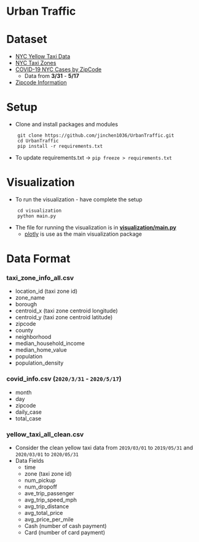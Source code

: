 # Urban Traffic 

# Dataset 
- [NYC Yellow Taxi Data](https://www1.nyc.gov/site/tlc/about/tlc-trip-record-data.page)
- [NYC Taxi Zones](https://data.cityofnewyork.us/Transportation/NYC-Taxi-Zones/d3c5-ddgc)
- [COVID-19 NYC Cases by ZipCode](https://github.com/thecityny/covid-19-nyc-data/blob/master/zcta.csv)
    - Data from **3/31** - **5/17**
- [Zipcode Information](https://pypi.org/project/uszipcode/)

# Setup 
- Clone and install packages and modules
```
    git clone https://github.com/jinchen1036/UrbanTraffic.git
    cd UrbanTraffic
    pip install -r requirements.txt
```
- To update requirements.txt ->  `pip freeze > requirements.txt`

# Visualization
- To run the visualization - have complete the setup 
```
    cd visualization
    python main.py
```
- The file for running the visualization is in [**visualization/main.py**](https://github.com/jinchen1036/UrbanTraffic/blob/main/visualization/main.py)
    - [plotly](https://plotly.com/python/plotly-fundamentals/) is use as the main visualization package
    
# Data Format
### taxi_zone_info_all.csv
- location_id   (taxi zone id)
- zone_name
- borough
- centroid_x    (taxi zone centroid longitude)
- centroid_y    (taxi zone centroid latitude)
- zipcode
- county
- neighborhood
- median_household_income
- median_home_value
- population
- population_density


### covid_info.csv  (`2020/3/31` - `2020/5/17`)
- month
- day
- zipcode
- daily_case
- total_case

### yellow_taxi_all_clean.csv
- Consider the clean yellow taxi data from `2019/03/01` to `2019/05/31` and `2020/03/01` to `2020/05/31`
- Data Fields
    - time
    - zone  (taxi zone id)
    - num_pickup
    - num_dropoff
    - ave_trip_passenger
    - avg_trip_speed_mph
    - avg_trip_distance 
    - avg_total_price
    - avg_price_per_mile
    - Cash (number of cash payment)
    - Card (number of card payment)

